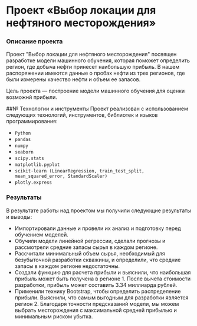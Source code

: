 # Проект «Выбор локации для нефтяного месторождения»

### Описание проекта
Проект "Выбор локации для нефтяного месторождения" посвящен разработке модели машинного обучения, которая поможет определить регион, где добыча нефти принесет наибольшую прибыль. 
В нашем распоряжении имеются данные о пробах нефти из трех регионов, где были измерены качество нефти и объем ее запасов. 

Цель проекта — построение модели машинного обучения для оценки возможнй прибыли.

##№ Технологии и инструменты
Проект реализован с использованием следующих технологий, инструментов, библиотек и языков программирования:

- `Python`
- `pandas`
- `numpy`
- `seaborn`
- `scipy.stats`
- `matplotlib.pyplot`
- `scikit-learn (LinearRegression, train_test_split, mean_squared_error, StandardScaler)`
- `plotly.express`

### Результаты
В результате работы над проектом мы получили следующие результаты и выводы:

- Импортировали данные и провели их анализ и подготовку перед обучением моделей.
- Обучили модели линейной регрессии, сделали прогнозы и рассмотрели средние запасы сырья в каждом регионе.
- Рассчитали минимальный объем сырья, необходимый для безубыточной разработки скважины, и определили, что средние запасы в каждом регионе недостаточны.
- Создали функцию для расчета прибыли и выяснили, что наибольшая прибыль может быть получена в регионе 1. После вычета стоимости разработки, прибыль может составить 3.34 миллиарда рублей.
- Применили технику Bootstrap, чтобы определить распределение прибыли. Выяснили, что самым выгодным для разработки является регион 2. Благодаря точности предсказаний модели, мы можем выбрать месторождения с максимальной средней прибылью и минимальным риском убытка.
